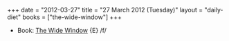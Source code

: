+++
date = "2012-03-27"
title = "27 March 2012 (Tuesday)"
layout = "daily-diet"
books = ["the-wide-window"]
+++

<ul>
<li class="entry Book">Book: <a href="/books/the-wide-window">The Wide Window</a> {E} /f/</li>
</ul>
